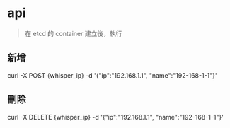 # api

> 在 etcd 的 container 建立後，執行

## 新增

curl -X POST {whisper_ip} -d '{"ip":"192.168.1.1", "name":"192-168-1-1"}' 

## 刪除

curl -X DELETE {whisper_ip} -d '{"ip":"192.168.1.1", "name":"192-168-1-1"}' 
